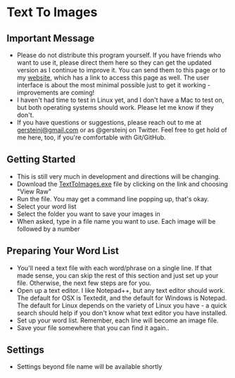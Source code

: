 # Text To Images

## Important Message
* Please do not distribute this program yourself. If you have friends who want to use it, please direct them here so they can get the updated version as I continue to improve it. You can send them to this page or to my [website](http://www.robotsinheels.com), which has a link to access this page as well. The user interface is about the most minimal possible just to get it working - improvements are coming!
* I haven't had time to test in Linux yet, and I don't have a Mac to test on, but both operating systems should work. Please let me know if they don't.
* If you have questions or suggestions, please reach out to me at gersteinj@gmail.com or as @gersteinj on Twitter. Feel free to get hold of me here, too, if you're comfortable with Git/GitHub.

## Getting Started
* This is still very much in development and directions will be changing.
* Download the [TextToImages.exe](https://github.com/gersteinj/text_to_images/blob/master/dist/TextToImages.exe) file by clicking on the link and choosing "View Raw"
* Run the file. You may get a command line popping up, that's okay.
* Select your word list
* Select the folder you want to save your images in
* When asked, type in a file name you want to use. Each image will be followed by a number

## Preparing Your Word List
* You'll need a text file with each word/phrase on a single line. If that made sense, you can skip the rest of this section and just set up your file. Otherwise, the next few steps are for you.
* Open up a text editor. I like Notepad++, but any text editor should work. The default for OSX is Textedit, and the default for Windows is Notepad. The default for Linux depends on the variety of Linux you have - a quick search should help if you don't know what text editor you have installed.
* Set up your word list. Remember, each line will become an image file.
* Save your file somewhere that you can find it again..

## Settings
* Settings beyond file name will be available shortly
